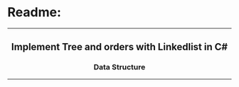 # Readme:
 
---
 
<h2 align='center'>Implement Tree and orders with Linkedlist in C#</h2>
<h3 quote align='center'>Data Structure</h3 quote>
 
---
